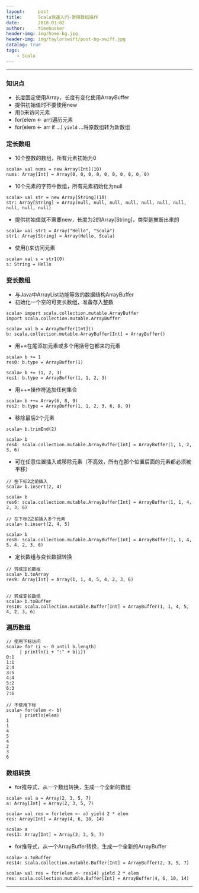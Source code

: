 ```yaml
---
layout:     post
title:      Scala快速入门-常用数组操作
date:       2018-01-02
author:     timebusker
header-img: img/home-bg.jpg
header-img: img/taylorswift/post-bg-swift.jpg
catalog: true
tags:
    - Scala
---
```

---

### 知识点

* 长度固定使用Array，长度有变化使用ArrayBuffer
* 提供初始值时不要使用new
* 用()来访问元素
* for(elem <- arr)遍历元素
* for(elem <- arr if ...) `yield` ...将原数组转为新数组

### 定长数组

* 10个整数的数组，所有元素初始为0

```
scala> val nums = new Array[Int](10)
nums: Array[Int] = Array(0, 0, 0, 0, 0, 0, 0, 0, 0, 0)
```

* 10个元素的字符中数组，所有元素初始化为null

```
scala> val str = new Array[String](10)
str: Array[String] = Array(null, null, null, null, null, null, null, null, null, null)
```

* 提供初始值就不需要new，长度为2的Array[String]，类型是推断出来的

```
scala> val str1 = Array("Hello", "Scala")
str1: Array[String] = Array(Hello, Scala)
```

* 使用()来访问元素

```
scala> val s = str1(0)
s: String = Hello
```

### 变长数组

* 与Java中ArrayList功能等效的数据结构ArrayBuffer
* 初始化一个空的可变长数组，准备存入整数

```
scala> import scala.collection.mutable.ArrayBuffer
import scala.collection.mutable.ArrayBuffer

scala> val b = ArrayBuffer[Int]()
b: scala.collection.mutable.ArrayBuffer[Int] = ArrayBuffer()
```

* 用+=在尾添加元素或多个用括号包都来的元素

```
scala> b += 1
res0: b.type = ArrayBuffer(1)

scala> b += (1, 2, 3)
res1: b.type = ArrayBuffer(1, 1, 2, 3)
```

* 用++=操作符追加任何集合

```
scala> b ++= Array(6, 8, 9)
res2: b.type = ArrayBuffer(1, 1, 2, 3, 6, 8, 9)
```

* 移除最后2个元素

```
scala> b.trimEnd(2)

scala> b
res4: scala.collection.mutable.ArrayBuffer[Int] = ArrayBuffer(1, 1, 2, 3, 6)
```

* 可在任意位置插入或移除元素（不高效，所有在那个位置后面的元素都必须被平移）

```
// 在下标2之前插入
scala> b.insert(2, 4)

scala> b
res6: scala.collection.mutable.ArrayBuffer[Int] = ArrayBuffer(1, 1, 4, 2, 3, 6)

// 在下标2之前插入多个元素
scala> b.insert(2, 4, 5)

scala> b
res8: scala.collection.mutable.ArrayBuffer[Int] = ArrayBuffer(1, 1, 4, 5, 4, 2, 3, 6)
```

* 定长数组与变长数据转换

```
// 转成定长数组
scala> b.toArray
res9: Array[Int] = Array(1, 1, 4, 5, 4, 2, 3, 6)


// 转成变长数组
scala> b.toBuffer
res10: scala.collection.mutable.Buffer[Int] = ArrayBuffer(1, 1, 4, 5, 4, 2, 3, 6)
```

### 遍历数组

```
// 使用下标访问
scala> for (i <- 0 until b.length)
     | println(i + ":" + b(i))
0:1
1:1
2:4
3:5
4:4
5:2
6:3
7:6

// 不使用下标
scala> for(elem <- b)
     | println(elem)
1
1
4
5
4
2
3
6

```

### 数组转换

* for推导式，从一个数组转换，生成一个全新的数组

```
scala> val a = Array(2, 3, 5, 7)
a: Array[Int] = Array(2, 3, 5, 7)

scala> val res = for(elem <- a) yield 2 * elem
res: Array[Int] = Array(4, 6, 10, 14)

scala> a
res13: Array[Int] = Array(2, 3, 5, 7)
```

* for推导式，从一个ArrayBuffer转换，生成一个全新的ArrayBuffer

```
scala> a.toBuffer
res14: scala.collection.mutable.Buffer[Int] = ArrayBuffer(2, 3, 5, 7)

scala> val res = for(elem <- res14) yield 2 * elem
res: scala.collection.mutable.Buffer[Int] = ArrayBuffer(4, 6, 10, 14)
```

***




